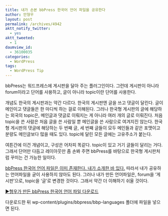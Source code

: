 ```yaml
---
title: 내가 손본 bbPress 한국어 언어 파일을 공유한다
author: 안형우
layout: post
permalink: /archives/4942
aktt_notify_twitter:
  - yes
aktt_tweeted:
  - 1
daumview_id:
  - 36100035
categories:
  - WordPress
tags:
  - WordPress Tip
---
```

bbPress는 워드프레스에 게시판을 달아 주는 플러그인이다. 그런데 게시판이 아니라 forum이라고 단어를 사용하고, 글이 아니라 topic이란 단어를 사용한다.

개념도 한국의 게시판과는 약간 다르다. 한국의 게시판엔 글을 쓰고 댓글이 달린다. 글이 메인이고 댓글들은 한 마디씩 하는 걸로 이해된다. 그러나 한국형 게시판의 글에 해당하는 외국의 topic은, 메인글과 댓글로 이뤄지는 게 아니라 여러 개의 글로 이뤄진다. 처음 topic을 쓴 사람은 처음 글을 쓴 사람일 뿐 메인글을 쓴 사람으로 여겨지진 않는다. 한국형 게시판의 댓글에 해당하는 두 번째 글, 세 번째 글들이 모두 메인들과 같은 포맷이고 분량도 메인글보다 많을 때도 있다. topic에 달린 모든 글에는 고유주소가 붙는다.

여튼간에 이건 개념이고, 구성은 어차피 똑같다. topic이 있고 거기 글들이 달리는 거다. 그래서 단어만 다듬고 레이아웃만 좀 손봐 주면 bbPress를 바탕으로 한국형 게시판처럼 꾸미는 건 가능한 일이다.

[bbPress 한국어 언어 파일은 이미 존재한다. 내가 소개한 바 있다.][1] 따라서 내가 공유하는 언어파일을 굳이 사용하지 않아도 된다. 그러나 내가 만든 언어파일은, forum을 &#8216;게시판&#8217;으로, topic을 &#8216;글&#8217;로 변경한 것이다. 그래서 약간 더 이해하기 쉬울 것이다.

[▶형우가 만든 bbPress 한국어 언어 파일 다운로드][2]

다운로드한 뒤 wp-content/plugins/bbpress/bbp-languages 폴더에 파일을 넣으면 된다.

 [1]: https://mytory.net/archives/3245 "[번역] bbPress 한글 언어 파일 설치하기"
 [2]: /uploads/legacy/bbpress-ko_KR/bbpress-ko_KR.7z
